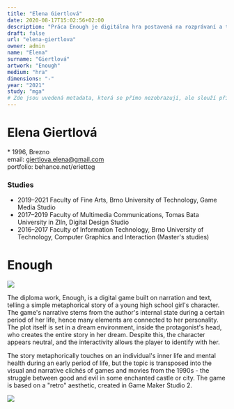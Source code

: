 ```yaml
---
title: "Elena Giertlová"
date: 2020-08-17T15:02:56+02:00
description: "Práca Enough je digitálna hra postavená na rozprávaní a texte, čím rozpráva jednoduchý metaforický príbeh postavy mladej stredoškoláčky."
draft: false
url: "elena-giertlova"
owner: admin
name: "Elena"
surname: "Giertlová"
artwork: "Enough"
medium: "hra"
dimensions: "-"
year: "2021"
study: "mga"
# Zde jsou uvedená metadata, která se přímo nezobrazují, ale slouží při generování webu - tagů pro Facebook a Twitter, atd.
---
```

# Elena Giertlová
\* 1996, Brezno  
email: giertlova.elena@gmail.com  
portfolio: behance.net/erietteg  

### Studies
* 2019–2021 Faculty of Fine Arts, Brno University of Technology, Game Media Studio
* 2017–2019 Faculty of Multimedia Communications, Tomas Bata University in Zlín, Digital Design Studio
* 2016–2017 Faculty of Information Technology, Brno University of Technology, Computer Graphics and Interaction (Master's studies)

<!-- SECTION BREAK -->
# Enough

![](/2021/giertlova/1.jpg)

The diploma work, Enough, is a digital game built on narration and text, telling a simple metaphorical story of a young high school girl's character. The game's narrative stems from the author's internal state during a certain period of her life, hence many elements are connected to her personality. The plot itself is set in a dream environment, inside the protagonist's head, who creates the entire story in her dream. Despite this, the character appears neutral, and the interactivity allows the player to identify with her. 

The story metaphorically touches on an individual's inner life and mental health during an early period of life, but the topic is transposed into the visual and narrative clichés of games and movies from the 1990s - the struggle between good and evil in some enchanted castle or city. The game is based on a "retro" aesthetic, created in Game Maker Studio 2.

![](/2021/giertlova/2.jpg)
